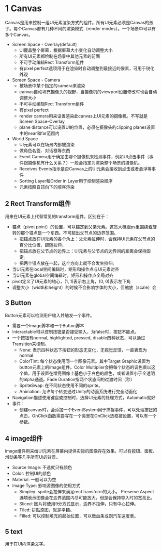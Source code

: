 # 1 Canvas

Canvas是用来控制一组UI元素渲染方式的组件。所有UI元素必须是Canvas的孩子。每个Canvas都有几种不同的渲染模式（render modes）。一个场景中可以有多个Canvas。

- Screen Space - Overlay(default)
	- UI覆盖整个屏幕，根据屏幕大小变化自动调整大小
	- 所有UI元素都绘制在场景中其他元素的前面
	- 不可手动编辑Rect Transform组件
	- 有pixel perfect选项用于在渲染时自动调整到最接近的像素，可用于锐化外观
- Screen Space - Camera
	- 被场景中某个指定的camera来渲染
	- canvas自动填充摄像头的视野，当摄像机的viewport设置修改时也会自动调整大小
	- 不可手动编辑Rect Transform组件
	- 有pixel perfect
	- render camera用来设置渲染此canvas上UI元素的摄像机。不写就是Screen Space-Overlay
	- plane distance可以设置UI的位置，必须在摄像头的clipping planes设置中的near和far范围内
- World Space
	- UI元素可以在场景内部被渲染
	- 做角色名签、对话框等东西
	- Event Camera用于确定由哪个摄像机来检测事件，例如UI点击事件（事件跟摄像机有什么关系？）一般会指定为渲染整个场景的摄像机。
	- Receives Events指示是否Canvas上的UI元素会接收到点击或者悬浮等事件
	- Sorting Layer和Order in Layer用于控制渲染顺序
	- 元素按照自顶向下的顺序渲染
	
## 2 Rect Transform组件

用来在UI元素上代替常见的transform组件。区别在于：

- 锚点（pivot point）的设置，可以锚定到父亲元素。这货大概跟ps里围绕着旋转的那个锚点是一个东西。不可超出父节点的边界范围。
	- 把锚点放在UI元素的各个角上：父元素拉伸时，会保持UI元素在父节点的百分比位置，跟随拉伸。
	- 把锚点放在父节点的边界上：UI元素与父节点的边界间的距离会保持固定。
	- 把两个锚点放在一起，这个方向上就不会发生拉伸。
- 当UI元素在local空间编辑时，矩形和操作点与UI元素对齐
- 当UI元素在global空间编辑时，矩形和操作点全局对齐
- pivot定义了UI元素的轴心，(1, 1)表示右上角，(0, 0)表示左下角
- 调整大小（width和height）的时候不会影响字体的大小，但缩放（scale）会

## 3 Button

Button元素可以检测用户输入并触发一个事件。

- 需要一个Image脚本和一个Button脚本
- Interactable可以控制按钮是否接受输入，为false时，按钮不能点。
- 一个按钮有normal, highlighted, pressed, disable四种状态，可以通过Transition来控制。
	- None: 表示四种状态下按钮的形态无变化，无视觉反馈，一直表现为normal
	- ColorTint: 每个状态使用同一个图像元素。其中Target Graphic设置为button元素上的image组件。Color Multiplier会把每个状态的调色乘以这个值。用于设置在增亮图像上基色小于白色的颜色，或者设置小于全透明的alpha通道。Fade Duration指两个状态间的过渡时间（秒）
	- SpriteSwap: 在不同状态使用不同的sprite。
	- Animation: 允许每个转变通过Unity的动画系统进行完全动画化
- Navigation描述使用键盘或控制时，选择UI元素的处理方式，Automatic就好
- 事件：
	- 创建canvas时，会添加一个EventSystem用于捕捉事件，可以处理按钮的点击，OnClick函数需要写在一个类里在OnClick选框被设置，可以有一个参数。

## 4 image组件

image组件用来给UI元素在屏幕内提供实际的图像存在效果。可以有按钮、面板、滑动条等几乎所有UI的背景。

- Source Image: 不选就只有颜色
- Color: 控制UI的颜色
- Material: 一般可以为空
- Image Type: 影响源图像的使用方式
	- Simpley: sprite会拉伸来满足rect transform的大小。 Preserve Aspect选项表示图像会在边界范围内尽可能放大，但是会保持导入时的宽高比。
	- Sliced: 图片将使用9分方式显示，边界不拉伸，只有中心拉伸。
	- Tiled: 拼贴原图，就是平铺。
	- Filled: 可以控制填充的起始位置，可以做血条或则汽车速度表。
	
## 5 text

用于在UI内渲染文字。

